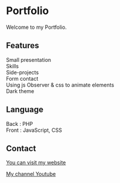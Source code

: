# Portfolio

Welcome to my Portfolio. <br/>

## Features

Small presentation <br/>
Skills <br/>
Side-projects <br/>
Form contact <br/>
Using js Observer & css to animate elements <br/>
Dark theme

## Language 

Back : PHP <br/>
Front : JavaScript, CSS <br/>

## Contact

[You can visit my website](https://zak-bouhou.com)

[My channel Youtube](https://www.youtube.com/channel/UCsl_IDV64kNjlhHh4StGW5g)
